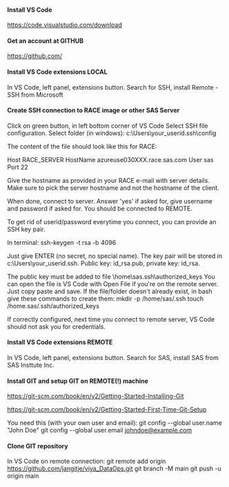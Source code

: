 


#### Install VS Code
https://code.visualstudio.com/download


#### Get an account at GITHUB
https://github.com/


#### Install VS Code extensions LOCAL
In VS Code, left panel, extensions button.
Search for SSH, install Remote - SSH from Microsoft


#### Create SSH connection to RACE image or other SAS Server
Click on green button, in left bottom corner of VS Code
Select SSH file configuration.
Select folder (in windows): c:\Users\your_userid\.ssh\config

The content of the file should look like this for RACE:

Host RACE_SERVER
    HostName azureuse030XXX.race.sas.com
    User sas
    Port 22

Give the hostname as provided in your RACE e-mail with server details. Make sure to pick the server hostname and not the hostname of the client.

When done, connect to server. Answer 'yes' if asked for, give username and password if asked for.
You should be connected to REMOTE.

To get rid of userid/password everytime you connect, you can provide an SSH key pair.

In terminal:
ssh-keygen -t rsa -b 4096

Just give ENTER (no secret, no special name). The key pair will be stored in c:\Users\your_userid\.ssh.
Public key: id_rsa.pub, private key: id_rsa.

The public key must be added to file  \home\sas\.ssh\authorized_keys 
You can open the file is VS Code with Open File if you're on the remote server. Just copy paste and save.
If the file/folder doesn't already exist, in bash give these commands to create them:
mkdir -p /home/sas/.ssh
touch /home.sas/.ssh/authorized_keys 

If correctly configured, next time you connect to remote server, VS Code should not ask you for credentials.

#### Install VS Code extensions REMOTE
In VS Code, left panel, extensions button.
Search for SAS, install SAS from SAS Insttute Inc.


#### Install GIT and setup GIT on REMOTE(!) machine
https://git-scm.com/book/en/v2/Getting-Started-Installing-Git

https://git-scm.com/book/en/v2/Getting-Started-First-Time-Git-Setup

You need this (with your own user and email):
git config --global user.name "John Doe"
git config --global user.email johndoe@example.com

#### Clone GIT repository
In VS Code on remote connection:
git remote add origin https://github.com/jangitje/viya_DataOps.git
git branch -M main
git push -u origin main

